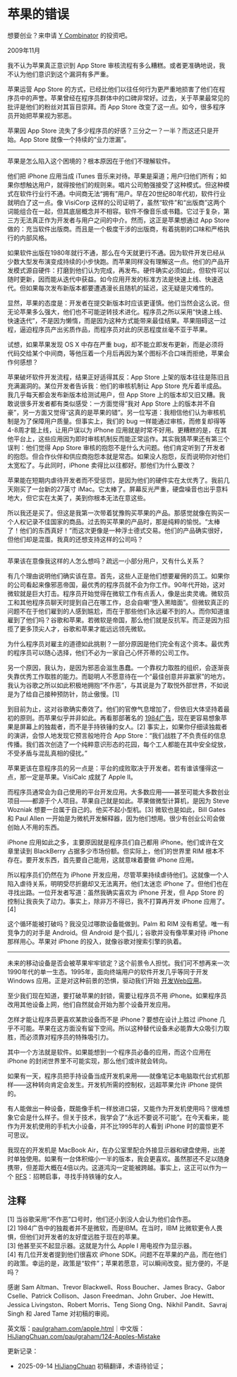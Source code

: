 
# 苹果的错误

想要创业？来申请 [Y Combinator](http://ycombinator.com/apply.html) 的投资吧。

2009年11月

我不认为苹果真正意识到 App Store 审核流程有多么糟糕。或者更准确地说，我不认为他们意识到这个漏洞有多严重。

苹果运营 App Store 的方式，已经比他们以往任何行为更严重地损害了他们在程序员中的声誉。苹果曾经在程序员群体中的口碑非常好。过去，关于苹果最常见的批评是他们的粉丝对其盲目崇拜。而 App Store 改变了这一点。如今，很多程序员开始把苹果视为邪恶。

苹果因 App Store 流失了多少程序员的好感？三分之一？一半？而这还只是开始。App Store 就像一个持续的“业力泄漏”。

* * *

苹果是怎么陷入这个困境的？根本原因在于他们不理解软件。

他们把 iPhone 应用当成 iTunes 音乐来对待。苹果是渠道；用户归他们所有；如果你想触达用户，就得按他们的规则来。唱片公司勉强接受了这种模式。但这种模式在软件行业行不通。中间商无法“拥有”用户。早在20世纪80年代初，软件行业就明白了这一点。像 VisiCorp 这样的公司证明了，虽然“软件”和“出版商”这两个词能组合在一起，但其底层概念并不相容。软件不像音乐或书籍。它过于复杂，第三方无法真正作为开发者与用户之间的中介。然而，这正是苹果想通过 App Store 做的：充当软件出版商。而且是一个极度干涉的出版商，有着挑剔的口味和严格执行的内部风格。

如果软件出版在1980年就行不通，那么在今天就更行不通。因为软件开发已经从少数大型发布演变成持续的小步快跑。而苹果同样没有理解这一点。他们的产品开发模式源自硬件：打磨到他们认为完成，再发布。硬件确实必须如此，但软件可以随时更新，因而能从迭代中获益。如今应用开发的标准方法是快速上线、快速迭代。但如果每次发布新版本都要遭遇漫长且随机的延迟，这无疑是灾难性的。

显然，苹果的态度是：开发者在提交新版本时应该更谨慎。他们当然会这么说。但无论苹果多么强大，他们也不可能逆转技术进化。程序员之所以采用“快速上线、快速迭代”，不是因为懒惰，而是因为这种方式能带来最佳结果。苹果阻碍这一过程，逼迫程序员产出劣质作品，而程序员对此的厌恶程度丝毫不亚于苹果。

试想，如果苹果发现 OS X 中存在严重 bug，却不能立即发布更新，而是必须将代码交给某个中间商，等他压着一个月后再因为某个图标不合口味而拒绝，苹果会作何感想？

苹果破坏软件开发流程，结果正好适得其反：App Store 上架的版本往往是陈旧且充满漏洞的。某位开发者告诉我：他们的审核机制让 App Store 充斥着半成品。我几乎每天都会发布新版本给测试用户，但 App Store 上的版本却又旧又糟。我敢说很多开发者都有类似感受：一方面觉得“我对 App Store 上的版本并不自豪”，另一方面又觉得“这真的是苹果的错”。另一位写道：我相信他们认为审核机制是为了保障用户质量。但事实上，我们的 bug 一样能通过审核，而修复却得等4-8周才能上线，让用户误以为 iPhone 应用就是时常不好用。更糟糕的是，在其他平台上，这些应用因为即时审核机制反而能正常运作。其实我猜苹果还有第三个误判：他们觉得 App Store 审核的抱怨不是什么大问题。他们肯定听到了开发者的抱怨。但合作伙伴和供应商抱怨本就是常态。如果没人抱怨，反而说明你对他们太宽松了。与此同时，iPhone 卖得比以往都好。那他们为什么要改？

苹果能在短期内虐待开发者而不受惩罚，是因为他们的硬件实在太优秀了。我前几天刚买了一台新的27英寸 iMac。它太棒了。屏幕反光严重，硬盘噪音也出乎意料地大，但它实在太美了，美到你根本无法在意这些。

所以我还是买了。但这是我第一次带着犹豫购买苹果的产品。那感觉就像在购买一个人权记录不佳国家的商品。过去购买苹果的产品时，那是纯粹的愉悦。“太棒了！他们的东西真好！”而这次更像是一种浮士德式交易。他们的产品确实很好，但他们却是混蛋。我真的还想支持这样的公司吗？

* * *

苹果该在意像我这样的人怎么想吗？疏远一小部分用户，又有什么关系？

有几个理由说明他们确实该在意。首先，这些人正是他们想要雇佣的员工。如果你的公司看起来像邪恶帝国，最优秀的程序员就不会为你工作。90年代开始，这对微软就是巨大打击。程序员开始觉得在微软工作有点丢人，像是出卖灵魂。微软员工和其他程序员聊天时提到自己在哪工作，总会自嘲“堕入黑暗面”。但微软真正的问题不在于他们雇到的人感到尴尬，而在于那些他们永远雇不到的人。而你知道谁雇到了他们吗？谷歌和苹果。若微软是帝国，那么他们就是反抗军。而正是因为招揽了更多顶尖人才，谷歌和苹果才能远远领先微软。

为什么程序员对雇主的道德如此挑剔？一部分原因是他们完全有这个资本。最优秀的程序员可以随心选择，他们不必为一家自己心怀芥蒂的公司工作。

另一个原因，我认为，是因为邪恶会滋生愚蠢。一个靠权力取胜的组织，会逐渐丧失靠优秀工作取胜的能力。而聪明人不愿意待在一个“最佳创意并非赢家”的地方。我认为谷歌之所以如此积极地拥抱“不作恶”，与其说是为了取悦外部世界，不如说是为了给自己接种预防针，防止傲慢。[1]

到目前为止，这对谷歌确实奏效了。他们的官僚气息增加了，但依旧大体坚持着最初的原则。而苹果似乎并非如此。再看那部著名的 [1984广告](http://www.uriahcarpenter.info/1984.html)，现在更容易想象苹果是屏幕上的独裁者，而不是手持铁锤的女人。[2] 事实上，如果你仔细读独裁者的演讲，会惊人地发现它预言般地符合 App Store：“我们战胜了不负责任的信息传播。我们首次创造了一个纯粹意识形态的花园，每个工人都能在其中安全绽放，不受矛盾与混乱真相的侵扰。”

苹果更该在意程序员的另一点是：平台的成败取决于开发者。若有谁该懂得这一点，那一定是苹果。VisiCalc 成就了 Apple II。

而程序员通常会为自己使用的平台开发应用。大多数应用——甚至可能大多数创业项目——都源于个人项目。苹果自己就是如此。苹果做微型计算机，是因为 Steve Wozniak 想要一台属于自己的。他买不起小型机。[3] 微软也是如此，Bill Gates 和 Paul Allen 一开始是为微机开发解释器，因为他们想用。很少有创业公司会做创始人不用的东西。

iPhone 应用如此之多，主要原因就是程序员们自己都用 iPhone。他们或许在文章里读到 BlackBerry 占据多少市场份额。但实际上，他们的世界里 RIM 根本不存在。要开发东西，首先要自己能用，这就意味着要做 iPhone 应用。

所以程序员们仍然在为 iPhone 开发应用，尽管苹果持续虐待他们。这就像一个人陷入虐待关系，明明受尽折磨却又无法离开。他们太迷恋 iPhone 了。但他们也在寻找出路。一位开发者写道：虽然我确实喜欢为 iPhone 开发，但 App Store 的控制让我丧失了动力。事实上，除非万不得已，我不打算再开发 iPhone 应用了。[4]

这个循环能被打破吗？我没见过哪款设备能做到。Palm 和 RIM 没有希望。唯一有竞争力的对手是 Android。但 Android 是个孤儿；谷歌并没有像苹果对待 iPhone 那样用心。苹果对 iPhone 的投入，就像谷歌对搜索引擎的执着。

* * *

未来的移动设备是否会被苹果牢牢锁定？这个前景令人担忧。我们可不想再来一次1990年代的单一生态。1995年，面向终端用户的软件开发几乎等同于开发 Windows 应用。正是对这种前景的恐惧，驱动我们开始 [开发Web应用](https://hijiangchuan.com/paulgraham/011-The-Other-Road-Ahead)。

至少我们现在知道，要打破苹果的封锁，需要让程序员不用 iPhone。如果程序员改用其他设备上网，他们自然就会开始为那个设备开发应用。

怎样才能让程序员更喜欢某款设备而不是 iPhone？要想在设计上胜过 iPhone 几乎不可能。苹果在这方面没有留下空间。所以这种替代设备未必能靠大众吸引力取胜，而必须靠对程序员的特殊吸引力。

其中一个方法就是软件。如果能想到一个程序员必备的应用，而这个应用在 iPhone 的封闭世界里不可能实现，那么他们或许就会转向。

如果有一天，程序员把手持设备当成开发机来用——就像笔记本电脑取代台式机那样——这种转向肯定会发生。开发机所需的控制权，远超苹果允许 iPhone 提供的。

有人能做出一种设备，既能像手机一样放进口袋，又能作为开发机使用吗？很难想象它会是什么样子。但关于技术，我学会了“永远不要说不可能”。在今天看来，能作为开发机使用的手机大小设备，并不比1995年的人看到 iPhone 时的震惊更不可思议。

我现在的开发机是 MacBook Air，在办公室里配合外接显示器和键盘使用，出差时单独使用。如果有一台体积缩小一半的版本，我会更喜欢。虽然那还不足以随身携带，但差距大概在4倍以内。这道鸿沟一定能被跨越。事实上，这正可以作为一个 [RFS](http://ycombinator.com/rfs5.html)：招聘启事，寻找手持铁锤的女人。

## 注释

[1] 当谷歌采用“不作恶”口号时，他们还小到没人会认为他们会作恶。  
[2] 1984广告中的独裁者并不是微软，而是IBM。在当时，IBM 比微软更令人畏惧，但他们对开发者的友好度远胜于现在的苹果。  
[3] 他甚至买不起显示器。这就是为什么 Apple I 用电视作为显示器。  
[4] 有几位开发者提到他们很喜欢 iPhone SDK。问题不在苹果的产品，而在他们的政策。幸运的是，政策是“软件”；苹果若愿意，可以瞬间改变。挺方便的，不是吗？  

感谢 Sam Altman、Trevor Blackwell、Ross Boucher、James Bracy、Gabor Cselle、Patrick Collison、Jason Freedman、John Gruber、Joe Hewitt、Jessica Livingston、Robert Morris、Teng Siong Ong、Nikhil Pandit、Savraj Singh 和 Jared Tame 对初稿的审阅。

英文版：[paulgraham.com/apple.html](https://paulgraham.com/apple.html)｜中文版：[HiJiangChuan.com/paulgraham/124-Apples-Mistake](https://hijiangchuan.com/paulgraham/124-Apples-Mistake)

更新记录：  
- 2025-09-14 [HiJiangChuan](https://hijiangchuan.com) 初稿翻译，术语待验证；

